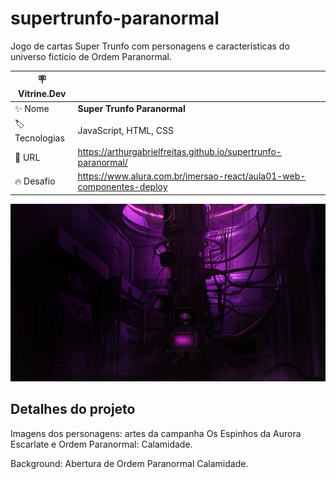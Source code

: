 # supertrunfo-paranormal

Jogo de cartas Super Trunfo com personagens e características do universo fictício de Ordem Paranormal.

| :placard: Vitrine.Dev |     |
| -------------  | --- |
| :sparkles: Nome        | **Super Trunfo Paranormal**
| :label: Tecnologias | JavaScript, HTML, CSS
| :rocket: URL         | https://arthurgabrielfreitas.github.io/supertrunfo-paranormal/
| :fire: Desafio     | https://www.alura.com.br/imersao-react/aula01-web-componentes-deploy

<!-- Inserir imagem com a #vitrinedev ao final do link -->
![](https://raw.githubusercontent.com/ArthurGabrielFreitas/supertrunfo-paranormal/main/images/anfitriao.jpg#vitrinedev)

## Detalhes do projeto

Imagens dos personagens: artes da campanha Os Espinhos da Aurora Escarlate e Ordem Paranormal: Calamidade.

Background: Abertura de Ordem Paranormal Calamidade.
